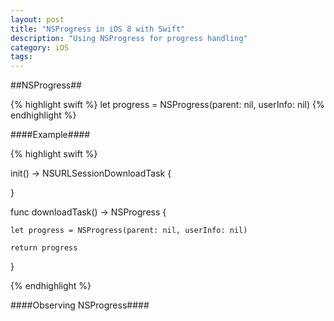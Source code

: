 ```yaml
---
layout: post
title: "NSProgress in iOS 8 with Swift"
description: "Using NSProgress for progress handling"
category: iOS
tags: 
---
```


##NSProgress##


{% highlight swift %} 
let progress = NSProgress(parent: nil, userInfo: nil)
{% endhighlight %}


####Example####

{% highlight swift %}  

init() -> NSURLSessionDownloadTask {
    

}

func downloadTask() -> NSProgress {

    let progress = NSProgress(parent: nil, userInfo: nil)

    return progress
}
    
{% endhighlight %}


####Observing NSProgress####